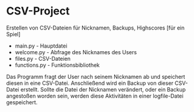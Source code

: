 # CSV-Project
Erstellen von CSV-Dateien für Nicknamen, Backups, Highscores [für ein Spiel]

- main.py - Hauptdatei
- welcome.py - Abfrage des Nicknames des Users
- files.py - CSV-Dateien
- functions.py - Funktionsbibliothek

Das Programm fragt der User nach seinem Nicknamen ab und speichert diesen in eine CSV-Datei.
Anschließend wird ein Backup von dieser CSV-Datei erstellt.
Sollte die Datei der Nicknamen verändert, oder ein Backup angestoßen worden sein,
werden diese Aktivitäten in einer logfile-Datei gespeichert.
